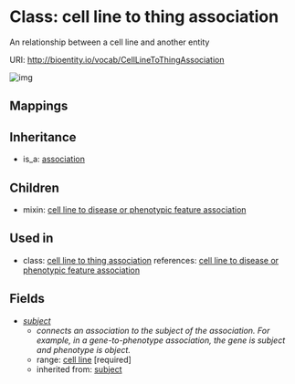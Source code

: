 # Class: cell line to thing association


An relationship between a cell line and another entity

URI: http://bioentity.io/vocab/CellLineToThingAssociation

![img](http://yuml.me/diagram/nofunky/class/\[Association]^-\[CellLineToThingAssociation],%20\[CellLineToThingAssociation]-%20subject>\[CellLine],%20)
## Mappings

## Inheritance

 *  is_a: [association](Association.md)
## Children

 *  mixin: [cell line to disease or phenotypic feature association](CellLineToDiseaseOrPhenotypicFeatureAssociation.md)
## Used in

 *  class: [cell line to thing association](CellLineToThingAssociation.md) references: [cell line to disease or phenotypic feature association](CellLineToDiseaseOrPhenotypicFeatureAssociation.md)
## Fields

 * _[subject](subject.md)_
    * _connects an association to the subject of the association. For example, in a gene-to-phenotype association, the gene is subject and phenotype is object._
    * range: [cell line](CellLine.md) [required]
    * inherited from: [subject](subject.md)
